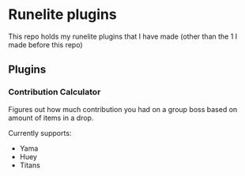 # Runelite plugins
This repo holds my runelite plugins that I have made (other than the 1 I made before this repo)

## Plugins

### Contribution Calculator
Figures out how much contribution you had on a group boss based on amount of items in a drop.

Currently supports:
- Yama
- Huey
- Titans